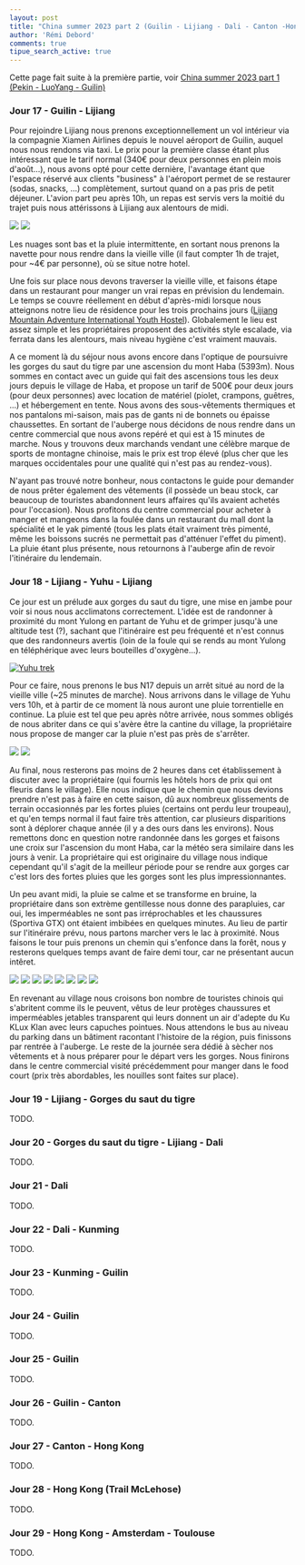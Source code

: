 ```yaml
---
layout: post
title: "China summer 2023 part 2 (Guilin - Lijiang - Dali - Canton -Hong Kong)"
author: 'Rémi Debord'
comments: true
tipue_search_active: true
---
```


Cette page fait suite à la première partie, voir [China summer 2023 part 1 (Pekin - LuoYang - Guilin)](2023-08-20-china-summer-2023-part1.md)

### Jour 17 - Guilin - Lijiang

Pour rejoindre Lijiang nous prenons exceptionnellement un vol intérieur via la compagnie Xiamen Airlines depuis le nouvel aéroport de Guilin, auquel nous nous rendons via taxi.
Le prix pour la première classe étant plus intéressant que le tarif normal (340€ pour deux personnes en plein mois d'août...), nous avons opté pour cette dernière, l'avantage étant que l'espace réservé aux clients "business" à l'aéroport permet de se restaurer (sodas, snacks, ...) complètement, surtout quand on a pas pris de petit déjeuner.
L'avion part peu après 10h, un repas est servis vers la moitié du trajet puis nous attérissons à Lijiang aux alentours de midi.

<div class="image-gallery">
    <a href="{{ "/uploads/china/full/watermarked-2023-08-04-08h41m09.JPG" | relative_url }}"><img src="{{ "/uploads/china/mini/resized-2023-08-04-08h41m09.JPG" | relative_url }}"/></a>
    <a href="{{ "/uploads/china/full/watermarked-2023-08-04-10h42m51.JPG" | relative_url }}"><img src="{{ "/uploads/china/mini/resized-2023-08-04-10h42m51.JPG" | relative_url }}"/></a>
</div>

Les nuages sont bas et la pluie intermittente, en sortant nous prenons la navette pour nous rendre dans la vieille ville (il faut compter 1h de trajet, pour ~4€ par personne), où se situe notre hotel.

Une fois sur place nous devons traverser la vieille ville, et faisons étape dans un restaurant pour manger un vrai repas en prévision du lendemain.
Le temps se couvre réellement en début d'après-midi lorsque nous atteignons notre lieu de résidence pour les trois prochains jours ([Lijiang Mountain Adventure International Youth Hostel](https://www.trip.com/hotels/lijiang-hotel-detail-8181459/ktl-international-youth-hostel/)).
Globalement le lieu est assez simple et les propriétaires proposent des activités style escalade, via ferrata dans les alentours, mais niveau hygiène c'est vraiment mauvais.

A ce moment là du séjour nous avons encore dans l'optique de poursuivre les gorges du saut du tigre par une ascension du mont Haba (5393m).
Nous sommes en contact avec un guide qui fait des ascensions tous les deux jours depuis le village de Haba, et propose un tarif de 500€ pour deux jours (pour deux personnes) avec location de matériel (piolet, crampons, guêtres, ...) et hébergement en tente.
Nous avons des sous-vêtements thermiques et nos pantalons mi-saison, mais pas de gants ni de bonnets ou épaisse chaussettes. En sortant de l'auberge nous décidons de nous rendre dans un centre commercial que nous avons repéré et qui est à 15 minutes de marche.
Nous y trouvons deux marchands vendant une célèbre marque de sports de montagne chinoise, mais le prix est trop élevé (plus cher que les marques occidentales pour une qualité qui n'est pas au rendez-vous).

N'ayant pas trouvé notre bonheur, nous contactons le guide pour demander de nous prêter également des vêtements (il possède un beau stock, car beaucoup de touristes abandonnent leurs affaires qu'ils avaient achetés pour l'occasion).
Nous profitons du centre commercial pour acheter à manger et mangeons dans la foulée dans un restaurant du mall dont la spécialité et le yak pimenté (tous les plats était vraiment très pimenté, même les boissons sucrés ne permettait pas d'atténuer l'effet du piment).
La pluie étant plus présente, nous retournons à l'auberge afin de revoir l'itinéraire du lendemain.

### Jour 18 - Lijiang - Yuhu - Lijiang

Ce jour est un prélude aux gorges du saut du tigre, une mise en jambe pour voir si nous nous acclimatons correctement.
L'idée est de randonner à proximité du mont Yulong en partant de Yuhu et de grimper jusqu'à une altitude test (?), sachant que l'itinéraire est peu fréquenté et n'est connus que des randonneurs avertis (loin de la foule qui se rends au mont Yulong en téléphérique avec leurs bouteilles d'oxygène...).

[![Yuhu trek](../../../uploads/china/full/watermarked-2023-08-05-10h46m00.JPG)](../../../uploads/china/full/watermarked-2023-08-05-10h46m00.JPG)

Pour ce faire, nous prenons le bus N17 depuis un arrêt situé au nord de la vieille ville (~25 minutes de marche).
Nous arrivons dans le village de Yuhu vers 10h, et à partir de ce moment là nous auront une pluie torrentielle en continue.
La pluie est tel que peu après nôtre arrivée, nous sommes obligés de nous abriter dans ce qui s'avère être la cantine du village, la propriétaire nous propose de manger car la pluie n'est pas près de s'arrêter.

<div class="image-gallery">
    <a href="{{ "/uploads/china/full/watermarked-2023-08-05-10h46m31.JPG" | relative_url }}"><img src="{{ "/uploads/china/mini/resized-2023-08-05-10h46m31.JPG" | relative_url }}"/></a>
    <a href="{{ "/uploads/china/full/watermarked-2023-08-05-10h47m58.JPG" | relative_url }}"><img src="{{ "/uploads/china/mini/resized-2023-08-05-10h47m58.JPG" | relative_url }}"/></a>
</div>

Au final, nous resterons pas moins de 2 heures dans cet établissement à discuter avec la propriétaire (qui fournis les hôtels hors de prix qui ont fleuris dans le village).
Elle nous indique que le chemin que nous devions prendre n'est pas à faire en cette saison, dû aux nombreux glissements de terrain occasionnés par les fortes pluies (certains ont perdu leur troupeau), et qu'en temps normal il faut faire très attention, car plusieurs disparitions sont à déplorer chaque année (il y a des ours dans les environs).
Nous remettons donc en question notre randonnée dans les gorges et faisons une croix sur l'ascension du mont Haba, car la météo sera similaire dans les jours à venir.
La propriétaire qui est originaire du village nous indique cependant qu'il s'agit de la meilleur période pour se rendre aux gorges car c'est lors des fortes pluies que les gorges sont les plus impressionnantes.

Un peu avant midi, la pluie se calme et se transforme en bruine, la propriétaire dans son extrème gentillesse nous donne des parapluies, car oui, les imperméables ne sont pas irréprochables et les chaussures (Sportiva GTX) ont étaient imbibées en quelques minutes.
Au lieu de partir sur l'itinéraire prévu, nous partons marcher vers le lac à proximité.
Nous faisons le tour puis prenons un chemin qui s'enfonce dans la forêt, nous y resterons quelques temps avant de faire demi tour, car ne présentant aucun intêret.

<div class="image-gallery">
    <a href="{{ "/uploads/china/full/watermarked-2023-08-05-11h38m38.JPG" | relative_url }}"><img src="{{ "/uploads/china/mini/resized-2023-08-05-11h38m38.JPG" | relative_url }}"/></a>
    <a href="{{ "/uploads/china/full/watermarked-2023-08-05-11h39m10.JPG" | relative_url }}"><img src="{{ "/uploads/china/mini/resized-2023-08-05-11h39m10.JPG" | relative_url }}"/></a>
    <a href="{{ "/uploads/china/full/watermarked-2023-08-05-11h39m50.JPG" | relative_url }}"><img src="{{ "/uploads/china/mini/resized-2023-08-05-11h39m50.JPG" | relative_url }}"/></a>
    <a href="{{ "/uploads/china/full/watermarked-2023-08-05-11h58m50.JPG" | relative_url }}"><img src="{{ "/uploads/china/mini/resized-2023-08-05-11h58m50.JPG" | relative_url }}"/></a>
    <a href="{{ "/uploads/china/full/watermarked-2023-08-05-12h14m17.JPG" | relative_url }}"><img src="{{ "/uploads/china/mini/resized-2023-08-05-12h14m17.JPG" | relative_url }}"/></a>
    <a href="{{ "/uploads/china/full/watermarked-2023-08-05-13h07m11.JPG" | relative_url }}"><img src="{{ "/uploads/china/mini/resized-2023-08-05-13h07m11.JPG" | relative_url }}"/></a>
    <a href="{{ "/uploads/china/full/watermarked-2023-08-05-13h19m38.JPG" | relative_url }}"><img src="{{ "/uploads/china/mini/resized-2023-08-05-13h19m38.JPG" | relative_url }}"/></a>
    <a href="{{ "/uploads/china/full/watermarked-2023-08-05-13h21m53.JPG" | relative_url }}"><img src="{{ "/uploads/china/mini/resized-2023-08-05-13h21m53.JPG" | relative_url }}"/></a>
</div>

En revenant au village nous croisons bon nombre de touristes chinois qui s'abritent comme ils le peuvent, vêtus de leur protèges chaussures et imperméables jetables transparent qui leurs donnent un air d'adepte du Ku KLux Klan avec leurs capuches pointues.
Nous attendons le bus au niveau du parking dans un bâtiment racontant l'histoire de la région, puis finissons par rentrée à l'auberge. 
Le reste de la journée sera dédié à sècher nos vêtements et à nous préparer pour le départ vers les gorges.
Nous finirons dans le centre commercial visité précédemment pour manger dans le food court (prix très abordables, les nouilles sont faites sur place). 

### Jour 19 - Lijiang - Gorges du saut du tigre

TODO.

### Jour 20 - Gorges du saut du tigre - Lijiang - Dali

TODO.

### Jour 21 - Dali

TODO.

### Jour 22 - Dali - Kunming

TODO.

### Jour 23 - Kunming - Guilin

TODO.

### Jour 24 - Guilin

TODO.

### Jour 25 - Guilin

TODO.

### Jour 26 - Guilin - Canton

TODO.

### Jour 27 - Canton - Hong Kong

TODO.

### Jour 28 - Hong Kong (Trail McLehose)

TODO.

### Jour 29 - Hong Kong - Amsterdam - Toulouse

TODO.
